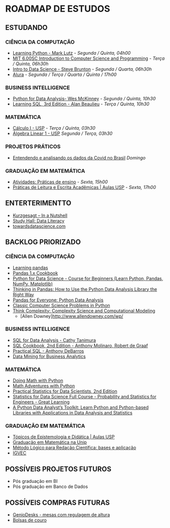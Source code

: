 # ROADMAP DE ESTUDOS

## ESTUDANDO

### CIÊNCIA DA COMPUTAÇÃO

- [Learning Python - Mark Lutz](https://github.com/ferreiramr/livroLearningPython_markLutz) - *Segunda / Quinta, 04h00*
- [MIT 6.00SC Introduction to Computer Science and Programming](https://www.youtube.com/playlist?list=PLB2BE3D6CA77BB8F7) - *Terça / Quinta, 06h30h*
- [Intro to Data Science - Steve Brunton](https://www.youtube.com/playlist?list=PLMrJAkhIeNNQV7wi9r7Kut8liLFMWQOXn) - *Segunda / Quarta, 06h30h*
- [Alura](https://cursos.alura.com.br/) - *Segunda  / Terça / Quarta / Quinta / 17h00*

### BUSINESS INTELLIGENCE

- [Python for Data Analysis- Wes McKinney](https://github.com/ferreiramr/livroPythonForDataAnalysis_WesMcKinney) - *Segunda / Quinta, 10h30*
- [Learning SQL, 3rd Edition - Alan Beaulieu](https://www.oreilly.com/library/view/learning-sql-3rd/9781492057604/) - *Terça / Quinta, 10h30*

### MATEMÁTICA

- [Cálculo I - USP](https://www.youtube.com/playlist?list=PLAudUnJeNg4tr-aiNyYCXE46L3qEZ2Nzx) - *Terça / Quinta, 03h30*
- [Álgebra Linear 1 - USP](https://www.youtube.com/playlist?list=PLIEzh1OveCVczEZAjhVIVd7Qs-X8ILgnI) *Segunda / Terça, 03h30*

### PROJETOS PRÁTICOS

 - [Entendendo e analisando os dados da Covid no Brasil](#) *Domingo*

### GRADUAÇÃO EM MATEMÁTICA

- [Atividades: Práticas de ensino](#) - *Sexta, 15h00*  
- [Práticas de Leitura e Escrita Acadêmicas | Aulas USP](https://www.youtube.com/playlist?list=PLAudUnJeNg4vWJhEJ_da26C-QW5qiS7uZ) - *Sexta, 17h00*

## ENTERTERIMENTTO

- [Kurzgesagt – In a Nutshell](https://www.youtube.com/c/inanutshell/videos?view=0&sort=da&flow=grid)
- [Study Hall: Data Literacy](https://www.youtube.com/playlist?list=PLNrrxHpJhC8m_ifiOWl1hquDmdgvcviOt)
- [towardsdatascience.com](https://towardsdatascience.com/)

## BACKLOG PRIORIZADO

### CIÊNCIA DA COMPUTAÇÃO

- [Learning pandas](https://www.oreilly.com/library/view/learning-pandas-/9781787123137/)
- [Pandas 1.x Cookbook](https://www.oreilly.com/library/view/pandas-1x-cookbook/9781839213106/)
- [Python for Data Science - Course for Beginners (Learn Python, Pandas, NumPy, Matplotlib)](https://www.youtube.com/watch?v=LHBE6Q9XlzI)
- [Thinking in Pandas: How to Use the Python Data Analysis Library the Right Way](https://www.oreilly.com/library/view/thinking-in-pandas/9781484258392/)
- [Pandas for Everyone: Python Data Analysis](https://www.oreilly.com/library/view/pandas-for-everyone/9780134547046/)
- [Classic Computer Science Problems in Python](https://www.amazon.com.br/Classic-Computer-Science-Problems-Python/dp/1617295981/ref=pd_sim_3?pd_rd_w=w6y03&pf_rd_p=d2883ac0-cb76-4340-aab4-ffa3314b9318&pf_rd_r=8N1NC91ZB7NYCARB78TG&pd_rd_r=42e95269-ca8b-453a-bc6d-e1714578f8fd&pd_rd_wg=o9vTY&pd_rd_i=1617295981&psc=1)
- [Think Complexity: Complexity Science and Computational Modeling](https://www.amazon.com.br/Think-Complexity-Allen-B-Downey/dp/1449314635)
    - [Allen Downey]http://www.allendowney.com/wp/

### BUSINESS INTELLIGENCE

- [SQL for Data Analysis -  Cathy Tanimura](https://www.oreilly.com/library/view/sql-for-data/9781492088776/)
- [SQL Cookbook, 2nd Edition - Anthony Molinaro, Robert de Graaf](https://www.oreilly.com/library/view/sql-cookbook-2nd/9781492077435/)
- [Practical SQL - Anthony DeBarros](https://www.oreilly.com/library/view/practical-sql/9781492067580/)
- [Data Mining for Business Analytics](https://www.oreilly.com/library/view/data-mining-for/9781119549840/)

### MATEMÁTICA

- [Doing Math with Python](https://github.com/ferreiramr/livroDoingMathWithPython_AmitSaha)
- [Math Adventures with Python](https://www.oreilly.com/library/view/math-adventures-with/9781492071228/)
- [Practical Statistics for Data Scientists, 2nd Edition](https://www.oreilly.com/library/view/practical-statistics-for/9781492072935/)
- [Statistics for Data Science Full Course - Probability and Statistics for Engineers - Great Learning](https://github.com/ferreiramr/notasDeEstudos)
- [A Python Data Analyst’s Toolkit: Learn Python and Python-based Libraries with Applications in Data Analysis and Statistics](https://www.oreilly.com/library/view/a-python-data/9781484263990/)

### GRADUAÇÃO EM MATEMÁTICA

- [Tópicos de Epistemologia e Didática | Aulas USP](https://www.youtube.com/watch?v=YqbAHG3Fs44&list=PLAudUnJeNg4tTpuOqi-_2qs4LmZ1DJUXK)
- [Graduação em Matemática na Unip](https://ava.ead.unip.br/webapps/portal/execute/tabs/tabAction?tab_tab_group_id=_25_1)
- [Método Lógico para Redação Científica: bases e aplicação](https://www.youtube.com/playlist?list=PLMmWegTl-vzV7ScJqOiXI-p0QamOE8hBy)
- [IGVEC](https://igvec.com/clube/)

## POSSÍVEIS PROJETOS FUTUROS

- Pós graduação em BI
- Pós graduação em Banco de Dados

## POSSÍVEIS COMPRAS FUTURAS

- [GenioDesks - mesas com regulagem de altura](https://www.geniodesks.com.br/)
- [Bolsas de couro](https://www.nordweg.com/)

